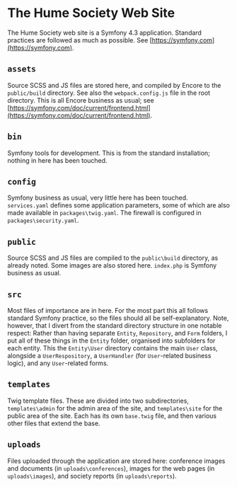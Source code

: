 # The Hume Society Web Site

The Hume Society web site is a Symfony 4.3 application. Standard practices are followed as much as possible. See [https://symfony.com](https://symfony.com).

## `assets`

Source SCSS and JS files are stored here, and compiled by Encore to the `public/build` directory. See also the `webpack.config.js` file in the root directory. This is all Encore business as usual; see [https://symfony.com/doc/current/frontend.html](https://symfony.com/doc/current/frontend.html).

## `bin`

Symfony tools for development. This is from the standard installation; nothing in here has been touched.

## `config`

Symfony business as usual, very little here has been touched. `services.yaml` defines some application parameters, some of which are also made available in `packages\twig.yaml`. The firewall is configured in `packages\security.yaml`.

## `public`

Source SCSS and JS files are compiled to the `public\build` directory, as already noted. Some images are also stored here. `index.php` is Symfony business as usual.

## `src`

Most files of importance are in here. For the most part this all follows standard Symfony practice, so the files should all be self-explanatory. Note, however, that I divert from the standard directory structure in one notable respect: Rather than having separate `Entity`, `Repository`, and `Form` folders, I put all of these things in the `Entity` folder, organised into subfolders for each entity. This the `Entity\User` directory contains the main `User` class, alongside a `UserRespository`, a `UserHandler` (for `User`-related business logic), and any `User`-related forms.

## `templates`

Twig template files. These are divided into two subdirectories, `templates\admin` for the admin area of the site, and `templates\site` for the public area of the site. Each has its own `base.twig` file, and then various other files that extend the base.

## `uploads`

Files uploaded through the application are stored here: conference images and documents (in `uploads\conferences`), images for the web pages (in `uploads\images`), and society reports (in `uploads\reports`).
